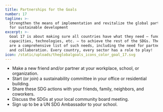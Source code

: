 ```yaml
---
title: Partnerships for the Goals
number: 17
tagline: >-
  Strengthen the means of implementation and revitalize the global partnership
  for sustainable development
excerpt: >-
  Goal 17 is about making sure all countries have what they need — funds,
  capacities, technologies, etc. — to achieve the rest of the SDGs. The Targets
  are a comprehensive list of such needs, including the need for partnerships
  and collaboration. Every country, every sector has a role to play!
icon: /static/uploads/theglobalgoals_icons_color_goal_17.svg
---
```

* Make a new friend and/or partner at your workplace, school, or organization.
* Start (or join) a sustainability committee in your office or residential building.
* Share these SDG actions with your friends, family, neighbors, and coworkers.
* Discuss the SDGs at your local community board meeting.
* Sign up to be a UN SDG Ambassador to your school.
